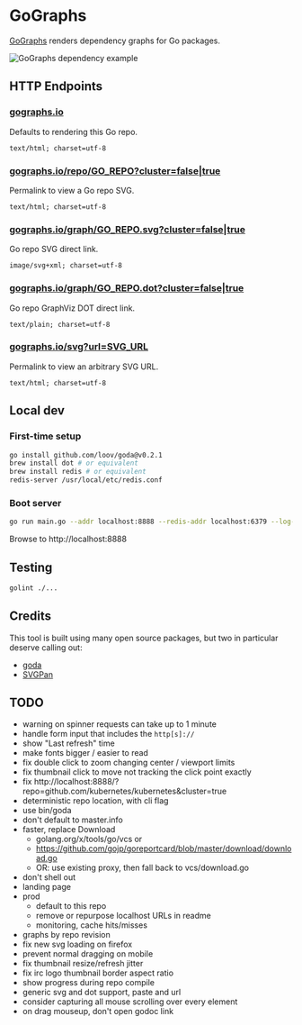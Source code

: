 # GoGraphs

[GoGraphs](https://gographs.io) renders dependency graphs for Go packages.

![GoGraphs dependency example](https://gographs.io/repo/github.com/siggy/gographs.svg "GoGraphs Dependencies")

## HTTP Endpoints

### [gographs.io](https://gographs.io)
Defaults to rendering this Go repo.

`text/html; charset=utf-8`

### [gographs.io/repo/GO_REPO?cluster=false|true](https://gographs.io/repo/github.com/siggy/gographs)
Permalink to view a Go repo SVG.

`text/html; charset=utf-8`

### [gographs.io/graph/GO_REPO.svg?cluster=false|true](https://gographs.io/graph/github.com/siggy/gographs.svg)
Go repo SVG direct link.

`image/svg+xml; charset=utf-8`

### [gographs.io/graph/GO_REPO.dot?cluster=false|true](https://gographs.io/graph/github.com/siggy/gographs.dot)
Go repo GraphViz DOT direct link.

`text/plain; charset=utf-8`

### [gographs.io/svg?url=SVG_URL](https://gographs.io/svg?url=https://upload.wikimedia.org/wikipedia/commons/0/05/Go_Logo_Blue.svg)
Permalink to view an arbitrary SVG URL.

`text/html; charset=utf-8`

## Local dev

### First-time setup

```bash
go install github.com/loov/goda@v0.2.1
brew install dot # or equivalent
brew install redis # or equivalent
redis-server /usr/local/etc/redis.conf
```

### Boot server

```bash
go run main.go --addr localhost:8888 --redis-addr localhost:6379 --log-level debug
```

Browse to http://localhost:8888

## Testing

```bash
golint ./...
```

## Credits

This tool is built using many open source packages, but two in particular
deserve calling out:

- [goda](https://github.com/loov/goda)
- [SVGPan](https://github.com/ariutta/svg-pan-zoom)

## TODO

- warning on spinner requests can take up to 1 minute
- handle form input that includes the `http[s]://`
- show "Last refresh" time
- make fonts bigger / easier to read
- fix double click to zoom changing center / viewport limits
- fix thumbnail click to move not tracking the click point exactly
- fix http://localhost:8888/?repo=github.com/kubernetes/kubernetes&cluster=true
- deterministic repo location, with cli flag
- use bin/goda
- don't default to master.info
- faster, replace Download
  - golang.org/x/tools/go/vcs or
  - https://github.com/gojp/goreportcard/blob/master/download/download.go
  - OR: use existing proxy, then fall back to vcs/download.go
- don't shell out
- landing page
- prod
  - default to this repo
  - remove or repurpose localhost URLs in readme
  - monitoring, cache hits/misses
- graphs by repo revision
- fix new svg loading on firefox
- prevent normal dragging on mobile
- fix thumbnail resize/refresh jitter
- fix irc logo thumbnail border aspect ratio
- show progress during repo compile
- generic svg and dot support, paste and url
- consider capturing all mouse scrolling over every element
- on drag mouseup, don't open godoc link
